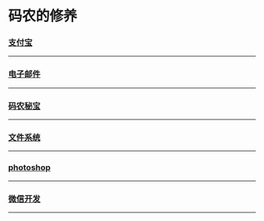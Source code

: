 码农的修养
==========

### [支付宝](alipay/index)

---

### [电子邮件](email/index)

---

### [码农秘宝](encyclopedia/index)

---

### [文件系统](file-system/index)

---

### [photoshop](photoshop/index)

---

### [微信开发](wechat/index)

---
